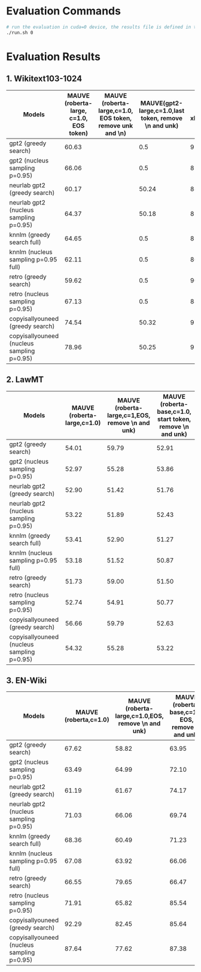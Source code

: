 # Evaluation Commands

```bash
# run the evaluation in cuda=0 device, the results file is defined in the run.sh file
./run.sh 0
```

# Evaluation Results

## 1. Wikitext103-1024

| Models | MAUVE (roberta-large, c=1.0, EOS token) | MAUVE (roberta-large,c=1.0, EOS token, remove unk and \n) | MAUVE(gpt2-large,c=1.0,last token, remove \n and unk)| MAUVE (deberta-v2-xlarge,c=1.0,start token)| MAUVE (deberta-v2-xlarge,c=1.0,start token, remove \n and unk) | MAUVE(roberta-base,c=1.0,start token, remove \n and unk) | MAUVE (electra-large,c-1, start token) | MAUVE (gpt2-large,c=1.0,last token, remove \n and unk) |
| - | - | - | - | - | - | - | - | - |
| gpt2 (greedy search)                       | 60.63 |  | 0.5| 92.10| 92.10| 64.73| |
| gpt2 (nucleus sampling p=0.95)             | 66.06 |  | 0.5| 85.47| 85.47| 68.24| |
| neurlab gpt2 (greedy search)               | 60.17 |  | 50.24| 88.95|88.95 | 62.48| |
| neurlab gpt2 (nucleus sampling p=0.95)     | 64.37 |  | 50.18| 85.21| 85.21| 71.12| |
| knnlm (greedy search full)                 | 64.65 |  | 0.5| 85.34| 85.34| 60.83| |
| knnlm (nucleus sampling p=0.95 full)       | 62.11 |  | 0.5| 86.02| 86.02| 61.59| |
| retro (greedy search)                      | 59.62 |  | 0.5| 90.84| 90.84| 62.00| |
| retro (nucleus sampling p=0.95)            | 67.13 |  | 0.5| 88.52| 88.52| 76.62| |
| copyisallyouneed (greedy search)           | 74.54 |  | 50.32| 97.33| 97.33| 78.15| |
| copyisallyouneed (nucleus sampling p=0.95) | 78.96 |  | 50.25| 91.38| 91.38| 80.12| |


## 2. LawMT

| Models | MAUVE (roberta-large,c=1.0) | MAUVE (roberta-large,c=1,EOS, remove \n and unk)| MAUVE (roberta-base,c=1.0, start token, remove \n and unk)|
| - | - | - | - |
| gpt2 (greedy search)  | 54.01| 59.79| 52.91|
| gpt2 (nucleus sampling p=0.95)  | 52.97| 55.28| 53.86|
| neurlab gpt2 (greedy search)  | 52.90 | 51.42| 51.76|
| neurlab gpt2 (nucleus sampling p=0.95)  | 53.22| 51.89| 52.43|
| knnlm (greedy search full) | 53.41 | 52.90| 51.27|
| knnlm (nucleus sampling p=0.95 full) | 53.18| 51.52| 50.87|
| retro (greedy search) | 51.73| 59.00| 51.50|
| retro (nucleus sampling p=0.95) | 52.74 | 54.91| 50.77|
| copyisallyouneed (greedy search) | 56.66| 59.79| 52.63|
| copyisallyouneed (nucleus sampling p=0.95) |54.32| 55.28| 53.22|

## 3. EN-Wiki

| Models | MAUVE (roberta,c=1.0) | MAUVE (roberta-large,c=1.0,EOS, remove \n and unk)| MAUVE (roberta-base,c=1.0, EOS, remove \n and unk) |
| - | - | - | - |
| gpt2 (greedy search)  | 67.62| 58.82| 63.95|
| gpt2 (nucleus sampling p=0.95)  | 63.49| 64.99| 72.10|
| neurlab gpt2 (greedy search)  |  61.19 | 61.67| 74.17|
| neurlab gpt2 (nucleus sampling p=0.95)  | 71.03 | 66.06| 69.74|
| knnlm (greedy search full) | 68.36 | 60.49| 71.23|
| knnlm (nucleus sampling p=0.95 full) | 67.08 | 63.92| 66.06|
| retro (greedy search) | 66.55| 79.65| 66.47|
| retro (nucleus sampling p=0.95) |71.91 | 65.82| 85.54|
| copyisallyouneed (greedy search) | 92.29| 82.45| 85.64|
| copyisallyouneed (nucleus sampling p=0.95) |87.64| 77.62| 87.38|


